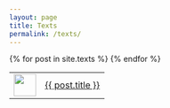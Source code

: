 ```yaml
---
layout: page
title: Texts
permalink: /texts/
---
```


<table>
    <!-- HTML in markdown because (a) fits with page layout (b) to be able to add paragraphs above or below list of texts -->
    {% for post in site.texts %}
        <tr>
            <td><a href="{{ site.baseurl }}{{ post.url }}">
                <img class="thumbnail" src="/../assets/images/{{ post.image }}" height="40px">
            </a></td>
            <td><a href="{{ site.baseurl }}{{ post.url }}">
                {{ post.title }}
            </a></td>
        </tr>
    {% endfor %}
</table>
